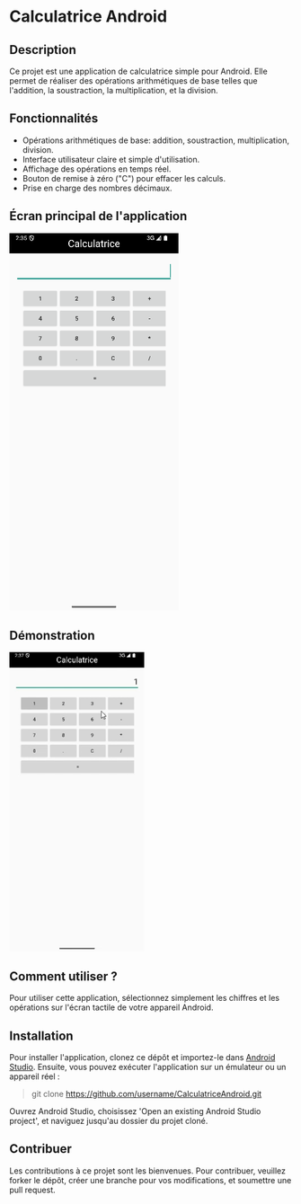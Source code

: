 # Calculatrice Android

## Description
Ce projet est une application de calculatrice simple pour Android. Elle permet de réaliser des opérations arithmétiques de base telles que l'addition, la soustraction, la multiplication, et la division.

## Fonctionnalités
- Opérations arithmétiques de base: addition, soustraction, multiplication, division.
- Interface utilisateur claire et simple d'utilisation.
- Affichage des opérations en temps réel.
- Bouton de remise à zéro ("C") pour effacer les calculs.
- Prise en charge des nombres décimaux.

## Écran principal de l'application
![Écran principal](/assets/appli.png)  

## Démonstration
![Démonstration de l'application](/assets/appli.gif)  

## Comment utiliser ?
Pour utiliser cette application, sélectionnez simplement les chiffres et les opérations sur l'écran tactile de votre appareil Android.

## Installation
Pour installer l'application, clonez ce dépôt et importez-le dans [Android Studio](https://developer.android.com/studio). 
Ensuite, vous pouvez exécuter l'application sur un émulateur ou un appareil réel : 

> git clone https://github.com/username/CalculatriceAndroid.git

Ouvrez Android Studio, choisissez 'Open an existing Android Studio project', et naviguez jusqu'au dossier du projet cloné.

## Contribuer
Les contributions à ce projet sont les bienvenues. Pour contribuer, veuillez forker le dépôt, créer une branche pour vos modifications, et soumettre une pull request.
